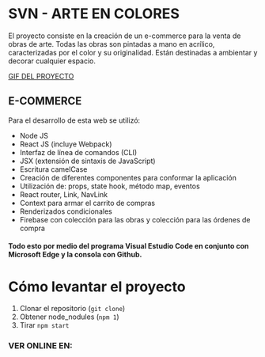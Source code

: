 # SVN - ARTE EN COLORES
El proyecto consiste en la creación de un e-commerce para la venta de obras de arte.
Todas las obras son pintadas a mano en acrílico, caracterizadas por el color y su originalidad.
Están destinadas a ambientar y decorar cualquier espacio. 

[GIF DEL PROYECTO](https://imgur.com/VZgBkRb)

## E-COMMERCE
Para el desarrollo de esta web se utilizó: 
- Node JS
- React  JS (incluye Webpack)
- Interfaz de línea de comandos (CLI)
- JSX (extensión de sintaxis de JavaScript)
- Escritura camelCase
- Creación de diferentes componentes para conformar la aplicación
- Utilización de: props, state hook, método map, eventos
- React router, Link, NavLink
- Context para armar el carrito de compras
- Renderizados condicionales 
- Firebase con colección para las obras y colección para las órdenes de compra

#### Todo esto por medio del programa Visual Estudio Code en conjunto con Microsoft Edge y la consola con Github.

# Cómo levantar el proyecto

1. Clonar el repositorio (`git clone`)
2. Obtener node_nodules (`npm 1`)
3. Tirar `npm start`

### VER ONLINE EN: 
